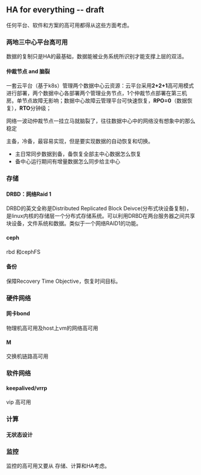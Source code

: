 ## HA for everything -- draft

任何平台、软件和方案的高可用都得从这些方面考虑。

### 两地三中心平台高可用

数据的复制只是HA的最基础，数据能被业务系统所识别才能支撑上层的双活。

#### 仲裁节点 and 脑裂

一套云平台（基于k8s）管理两个数据中心云资源：云平台采用**2+2+1**高可用模式进行部署，两个数据中心各部署两个管理业务节点，1个仲裁节点部署在第三机房。单节点故障无影响；数据中心故障云管理平台可快速恢复，**RPO=0**（数据恢复），**RTO**分钟级；

网络一波动仲裁节点一挂立马就脑裂了，往往数据中心中的网络没有想象中的那么稳定

主备，冷备，最容易实现，但是要实现数据的自动恢复和切换。

* 主日常同步数据到备，备恢复全部主中心数据怎么恢复
* 备中心运行期间有增量数据怎么同步给主中心

### 存储

#### DRBD：网络Raid 1

DRBD的英文全称是Distributed Replicated Block Deivce(分布式块设备复制)，是linux内核的存储层一个分布式存储系统。可以利用DRBD在两台服务器之间共享块设备，文件系统和数据。类似于一个网络RAID1的功能。

#### ceph

rbd 和cephFS

#### 备份

保障Recovery Time Objective，恢复时间目标。

### 硬件网络

#### 网卡bond

物理机高可用及host上vm的网络高可用

#### M

交换机链路高可用

### 软件网络

#### keepalived/vrrp

vip 高可用

### 计算

#### 无状态设计

### 监控

监控的高可用又要从 存储、计算和HA考虑。